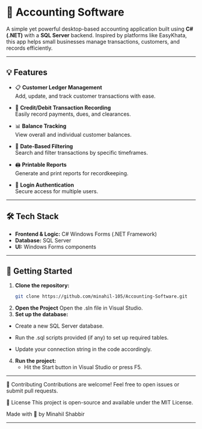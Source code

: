 # 🧾 Accounting Software
 
 A simple yet powerful desktop-based accounting application built using **C# (.NET)** with a **SQL Server** backend. Inspired by platforms like EasyKhata, this app helps small businesses manage transactions, customers, and records efficiently.
 
 ---
 
 ## 💡 Features
 
 - 📋 **Customer Ledger Management**  
   Add, update, and track customer transactions with ease.
 
 - 💸 **Credit/Debit Transaction Recording**  
   Easily record payments, dues, and clearances.
 
 - 📊 **Balance Tracking**  
   View overall and individual customer balances.
 
 - 📅 **Date-Based Filtering**  
   Search and filter transactions by specific timeframes.
 
 - 🖨️ **Printable Reports**  
   Generate and print reports for recordkeeping.
 
 - 🔐 **Login Authentication**  
   Secure access for multiple users.
 
 ---
 
 ## 🛠️ Tech Stack
 
 - **Frontend & Logic:** C# Windows Forms (.NET Framework)  
 - **Database:** SQL Server  
 - **UI:** Windows Forms components
 
 ---
 
 ## 🚀 Getting Started
 
 1. **Clone the repository:**
    ```bash
    git clone https://github.com/minahil-105/Accounting-Software.git
 2. **Open the Project**
    Open the .sln file in Visual Studio.
 3. **Set up the database:**
   - Create a new SQL Server database.
 
   - Run the .sql scripts provided (if any) to set up required tables.
 
   - Update your connection string in the code accordingly.
 4. **Run the project:**
     - Hit the Start button in Visual Studio or press F5.
 
 ---  
 
 🤝 Contributing
 Contributions are welcome! Feel free to open issues or submit pull requests.
 
 📄 License
 This project is open-source and available under the MIT License.
 
 Made with 💼 by Minahil Shabbir
 
 ---
